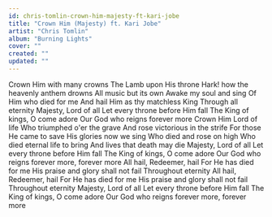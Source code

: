 ```yaml
---
id: chris-tomlin-crown-him-majesty-ft-kari-jobe
title: "Crown Him (Majesty) ft. Kari Jobe"
artist: "Chris Tomlin"
album: "Burning Lights"
cover: ""
created: ""
updated: ""
---
```


Crown Him with many crowns
The Lamb upon His throne
Hark! how the heavenly anthem drowns All music but its own
Awake my soul and sing
Of Him who died for me
And hail Him as thy matchless King Through all eternity
Majesty, Lord of all
Let every throne before Him fall
The King of kings, O come adore
Our God who reigns forever more
Crown Him Lord of life
Who triumphed o'er the grave
And rose victorious in the strife
For those He came to save
His glories now we sing
Who died and rose on high
Who died eternal life to bring
And lives that death may die
Majesty, Lord of all
Let every throne before Him fall
The King of kings, O come adore
Our God who reigns forever more,
forever more
All hail, Redeemer, hail
For He has died for me
His praise and glory shall not fail Throughout eternity
All hail, Redeemer, hail
For He has died for me
His praise and glory shall not fail Throughout eternity
Majesty, Lord of all
Let every throne before Him fall
The King of kings, O come adore
Our God who reigns forever more,
forever more